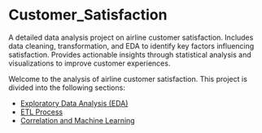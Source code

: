 # Customer_Satisfaction
A detailed data analysis project on airline customer satisfaction. Includes data cleaning, transformation, and EDA to identify key factors influencing satisfaction. Provides actionable insights through statistical analysis and visualizations to improve customer experiences.


Welcome to the analysis of airline customer satisfaction. This project is divided into the following sections:

- [Exploratory Data Analysis (EDA)](EDA.html)
- [ETL Process](ETL.html)
- [Correlation and Machine Learning](correlacion_and_MachineL.html)